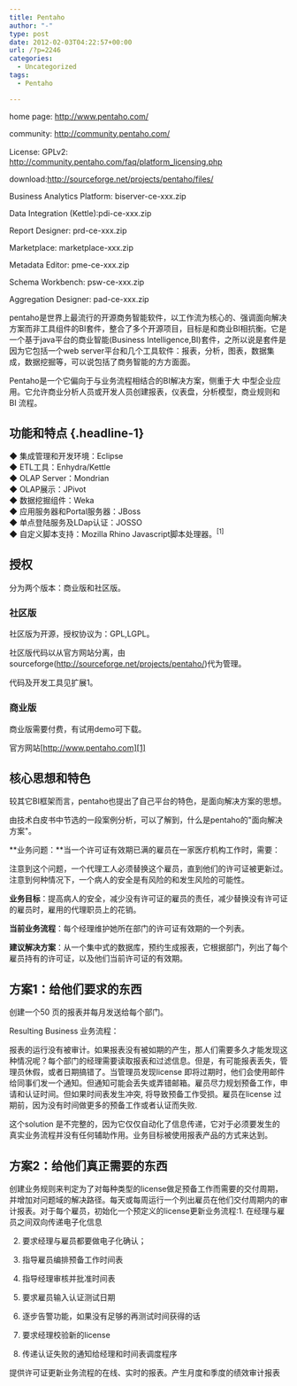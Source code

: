 ```yaml
---
title: Pentaho
author: "-"
type: post
date: 2012-02-03T04:22:57+00:00
url: /?p=2246
categories:
  - Uncategorized
tags:
  - Pentaho

---
```

home page: http://www.pentaho.com/

community: http://community.pentaho.com/

License: GPLv2:　http://community.pentaho.com/faq/platform_licensing.php

download:http://sourceforge.net/projects/pentaho/files/

Business Analytics Platform: biserver-ce-xxx.zip

Data Integration (Kettle):pdi-ce-xxx.zip

Report Designer: prd-ce-xxx.zip

Marketplace: marketplace-xxx.zip

Metadata Editor: pme-ce-xxx.zip

Schema Workbench: psw-ce-xxx.zip

Aggregation Designer: pad-ce-xxx.zip

pentaho是世界上最流行的开源商务智能软件，以工作流为核心的、强调面向解决方案而非工具组件的BI套件，整合了多个开源项目，目标是和商业BI相抗衡。它是一个基于java平台的商业智能(Business Intelligence,BI)套件，之所以说是套件是因为它包括一个web server平台和几个工具软件：报表，分析，图表，数据集成，数据挖掘等，可以说包括了商务智能的方方面面。

Pentaho是一个它偏向于与业务流程相结合的BI解决方案，侧重于大 中型企业应用。它允许商业分析人员或开发人员创建报表，仪表盘，分析模型，商业规则和 BI 流程。

## <span class="headline-content">功能和特点 {.headline-1}

<div class="para">
  ◆ 集成管理和开发环境：Eclipse

<div class="para">
  ◆ ETL工具：Enhydra/Kettle

<div class="para">
  ◆ OLAP Server：Mondrian

<div class="para">
  ◆ OLAP展示：JPivot

<div class="para">
  ◆ 数据挖掘组件：Weka

<div class="para">
  ◆ 应用服务器和Portal服务器：JBoss

<div class="para">
  ◆ 单点登陆服务及LDap认证：JOSSO

<div class="para">
  ◆ 自定义脚本支持：Mozilla Rhino Javascript脚本处理器。<sup>[1]</sup><a class="anchor-inline" name="ref_[1]_917298"></a>

<div class="para">

## 授权

分为两个版本：商业版和社区版。

### 社区版

社区版为开源，授权协议为：GPL,LGPL。

社区版代码以从官方网站分离，由sourceforge(<http://sourceforge.net/projects/pentaho/>)代为管理。

代码及开发工具见扩展1。

### 商业版

商业版需要付费，有试用demo可下载。

官方网站[http://www.pentaho.com][1]

## 核心思想和特色

较其它BI框架而言，pentaho也提出了自己平台的特色，是面向解决方案的思想。

由技术白皮书中节选的一段案例分析，可以了解到，什么是pentaho的"面向解决方案"。

**业务问题：**当一个许可证有效期已满的雇员在一家医疗机构工作时，需要：

注意到这个问题，一个代理工人必须替换这个雇员，直到他们的许可证被更新过。注意到何种情况下，一个病人的安全是有风险的和发生风险的可能性。

**业务目标**：提高病人的安全，减少没有许可证的雇员的责任，减少替换没有许可证的雇员时，雇用的代理职员上的花销。

**当前业务流程**：每个经理维护她所在部门的许可证有效期的一个列表。

**建议解决方案**：从一个集中式的数据库，预约生成报表，它根据部门，列出了每个雇员持有的许可证，以及他们当前许可证的有效期。

## 方案1：给他们要求的东西

创建一个50 页的报表并每月发送给每个部门。

Resulting Business 业务流程：

报表的运行没有被审计。如果报表没有被如期的产生，那人们需要多久才能发现这种情况呢？每个部门的经理需要读取报表和过滤信息。但是，有可能报表丢失，管理员休假，或者日期搞错了。当管理员发现license 即将过期时，他们会使用邮件给同事们发一个通知。但通知可能会丢失或弄错邮箱。雇员尽力规划预备工作，申请和认证时间。但如果时间表发生冲突, 将导致预备工作受损。雇员在license 过期前，因为没有时间做更多的预备工作或者认证而失败.

这个solution 是不完整的，因为它仅仅自动化了信息传递，它对于必须要发生的真实业务流程并没有任何辅助作用。业务目标被使用报表产品的方式来达到。

## 方案2：给他们真正需要的东西

创建业务规则来判定为了对每种类型的license做足预备工作而需要的交付周期，并增加对问题域的解决路径。每天或每周运行一个列出雇员在他们交付周期内的审计报表。对于每个雇员，初始化一个预定义的license更新业务流程:1. 在经理与雇员之间双向传递电子化信息


2. 要求经理与雇员都要做电子化确认；


3. 指导雇员编排预备工作时间表


4. 指导经理审核并批准时间表


5. 要求雇员输入认证测试日期


6. 逐步告警功能，如果没有足够的再测试时间获得的话


7. 要求经理校验新的license


8. 传递认证失败的通知给经理和时间表调度程序


提供许可证更新业务流程的在线、实时的报表。产生月度和季度的绩效审计报表

 [1]: http://www.pentaho.com/